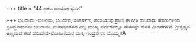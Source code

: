 +++
title = "44 ಅಕಟ ದುರ್ಯೋಧನಗೆ"

+++
ಬಲರಾಮ -ಬಲರಮ, ಬಲದೇವ, ಸಂಕರ್ಷಣ, ಹಲಾಯುಧ ಪ್ರಾಣಿ ಈ ರೀತಿ ಹಲವಾರು ಹೆಸರುಗಳಿಂದ ಪ್ರಸಿದ್ಧನಾದವನು ಬಲರಾಮ. ಮಹಾಭಾರತದ ಎಲ್ಲ ಮುಖ್ಯ ಪರ್ವಗಳಲ್ಲೂ ಈತನನ್ನು ಕುರಿತ ವಿಚಾರಗಳಿವೆ. ಶ್ರೀಕೃಷ್ಣನ ಅಣ್ಣನಾದ ಈತ ವಸುದೇವ-ರೋಹಿಣಿಯರ ಮಗ, ಇಂದ್ರಸೇನನ ಮೊಮ್ಮಗÀ